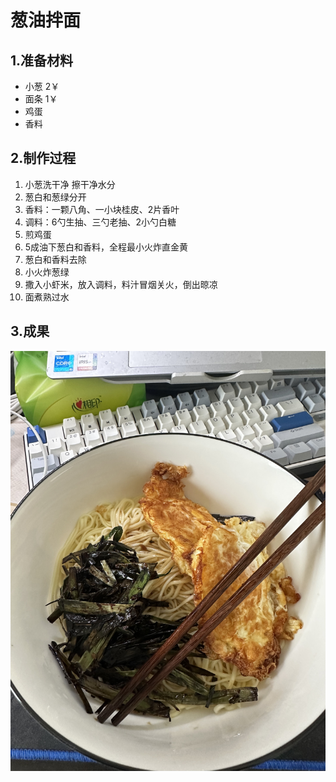# 葱油拌面

## 1.准备材料

- 小葱 2￥
- 面条 1￥
- 鸡蛋
- 香料

## 2.制作过程

1. 小葱洗干净 擦干净水分
2. 葱白和葱绿分开
3. 香料：一颗八角、一小块桂皮、2片香叶
4. 调料：6勺生抽、三勺老抽、2小勺白糖
5. 煎鸡蛋
6. 5成油下葱白和香料，全程最小火炸直金黄
7. 葱白和香料去除
8. 小火炸葱绿
9. 撒入小虾米，放入调料，料汁冒烟关火，倒出晾凉
10. 面煮熟过水

## 3.成果

![img](https://raw.githubusercontent.com/DengSchoo/GayHubImgBed/main/4A77151CA9F3674FFC9DEF45405F76A4.png)